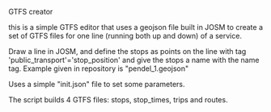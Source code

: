 GTFS creator

this is a simple GTFS editor that uses a geojson file built in JOSM to create a set of GTFS files for one line (running both up and down) of a service. 

Draw a line in JOSM, and define the stops as points on the line with tag 'public_transport'='stop_position' and give the stops a name with the name tag. Example given in repository is "pendel_1.geojson"

Uses a simple "init.json" file to set some parameters.

The script builds 4 GTFS files: stops, stop_times, trips and routes.
